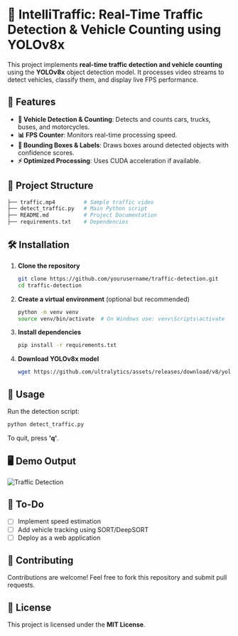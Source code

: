 # 🚦 IntelliTraffic: Real-Time Traffic Detection & Vehicle Counting using YOLOv8x

This project implements **real-time traffic detection and vehicle counting** using the **YOLOv8x** object detection model. It processes video streams to detect vehicles, classify them, and display live FPS performance.

## 📌 Features
- **🚗 Vehicle Detection & Counting**: Detects and counts cars, trucks, buses, and motorcycles.
- **📊 FPS Counter**: Monitors real-time processing speed.
- **🎯 Bounding Boxes & Labels**: Draws boxes around detected objects with confidence scores.
- **⚡ Optimized Processing**: Uses CUDA acceleration if available.

## 📂 Project Structure
```bash
├── traffic.mp4         # Sample traffic video
├── detect_traffic.py   # Main Python script
├── README.md           # Project Documentation
├── requirements.txt    # Dependencies
```

## 🛠 Installation
1. **Clone the repository**
   ```bash
   git clone https://github.com/yourusername/traffic-detection.git
   cd traffic-detection
   ```

2. **Create a virtual environment** (optional but recommended)
   ```bash
   python -m venv venv
   source venv/bin/activate  # On Windows use: venv\Scripts\activate
   ```

3. **Install dependencies**
   ```bash
   pip install -r requirements.txt
   ```

4. **Download YOLOv8x model**
   ```bash
   wget https://github.com/ultralytics/assets/releases/download/v8/yolov8x.pt
   ```

## 🚀 Usage
Run the detection script:
```bash
python detect_traffic.py
```

To quit, press **'q'**.

## 🖥 Demo Output
![Traffic Detection](https://user-images.githubusercontent.com/example/demo.gif)

## 📝 To-Do
- [ ] Implement speed estimation
- [ ] Add vehicle tracking using SORT/DeepSORT
- [ ] Deploy as a web application

## 🤝 Contributing
Contributions are welcome! Feel free to fork this repository and submit pull requests.

## 📜 License
This project is licensed under the **MIT License**.
